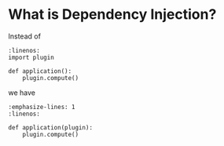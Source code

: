 # What is Dependency Injection?

Instead of

```{code} python
:linenos:
import plugin

def application():
    plugin.compute()
```

we have

```{code} python
:emphasize-lines: 1
:linenos:

def application(plugin):
    plugin.compute()
```
